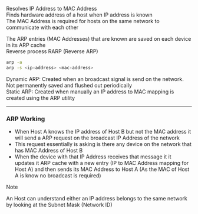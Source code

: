 Resolves IP Address to MAC Address  
Finds hardware address of a host when IP address is known  
The MAC Address is required for hosts on the same network to communicate with each other

The ARP entries (MAC Addresses) that are known are saved on each device in its ARP cache  
Reverse process RARP (Reverse ARP)

````bash
arp -a
arp -s <ip-address> <mac-address>
````

Dynamic ARP: Created when an broadcast signal is send on the network. Not permanently saved and flushed out periodically  
Static ARP: Created when manually an IP address to MAC mapping is created using the ARP utility

---

### ARP Working

* When Host A knows the IP address of Host B but not the MAC address it will send a ARP request on the broadcast IP Address of the network 
* This request essentially is asking is there any device on the network that has MAC Address of Host B
* When the device with that IP Address receives that message it it updates it ARP cache with a new entry (IP to MAC Address mapping for Host A) and then sends its MAC Address to Host A (As the MAC of Host A is know no broadcast is required)

 > [!NOTE]
 > An Host can understand either an IP address belongs to the same network by looking at the Subnet Mask (Network ID)
